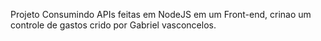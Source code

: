 Projeto  Consumindo APIs feitas em NodeJS em um Front-end,  crinao um controle de gastos crido por  Gabriel vasconcelos.
